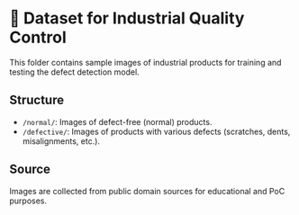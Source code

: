 # 📁 Dataset for Industrial Quality Control

This folder contains sample images of industrial products for training and testing the defect detection model.

## Structure
- `/normal/`: Images of defect-free (normal) products.
- `/defective/`: Images of products with various defects (scratches, dents, misalignments, etc.).

## Source
Images are collected from public domain sources for educational and PoC purposes.
